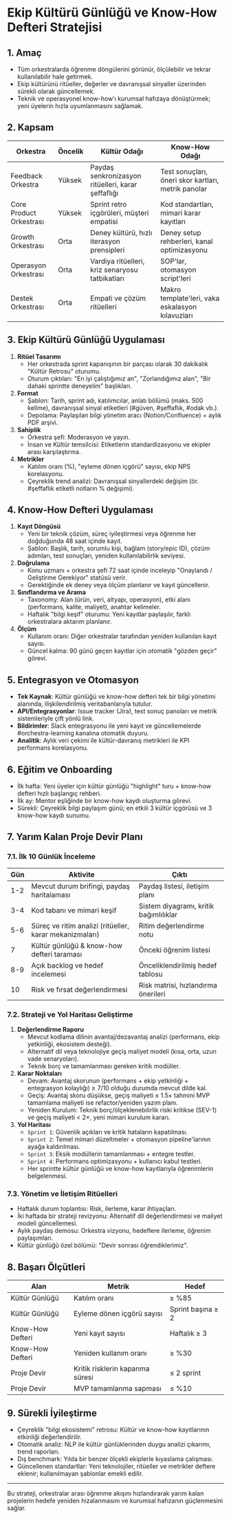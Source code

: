 # Ekip Kültürü Günlüğü ve Know-How Defteri Stratejisi

## 1. Amaç
- Tüm orkestralarda öğrenme döngülerini görünür, ölçülebilir ve tekrar kullanılabilir hale getirmek.
- Ekip kültürünü ritüeller, değerler ve davranışsal sinyaller üzerinden sürekli olarak güncellemek.
- Teknik ve operasyonel know-how'ı kurumsal hafızaya dönüştürmek; yeni üyelerin hızla uyumlanmasını sağlamak.

## 2. Kapsam
| Orkestra | Öncelik | Kültür Odağı | Know-How Odağı |
| --- | --- | --- | --- |
| Feedback Orkestra | Yüksek | Paydaş senkronizasyon ritüelleri, karar şeffaflığı | Test sonuçları, öneri skor kartları, metrik panolar |
| Core Product Orkestrası | Yüksek | Sprint retro içgörüleri, müşteri empatisi | Kod standartları, mimari karar kayıtları |
| Growth Orkestrası | Orta | Deney kültürü, hızlı iterasyon prensipleri | Deney setup rehberleri, kanal optimizasyonu |
| Operasyon Orkestrası | Orta | Vardiya ritüelleri, kriz senaryosu tatbikatları | SOP'lar, otomasyon script'leri |
| Destek Orkestrası | Orta | Empati ve çözüm ritüelleri | Makro template'leri, vaka eskalasyon kılavuzları |

## 3. Ekip Kültürü Günlüğü Uygulaması
1. **Ritüel Tasarımı**
   - Her orkestrada sprint kapanışının bir parçası olarak 30 dakikalık "Kültür Retrosu" oturumu.
   - Oturum çıktıları: "En iyi çalıştığımız an", "Zorlandığımız alan", "Bir dahaki sprintte deneyelim" başlıkları.
2. **Format**
   - Şablon: Tarih, sprint adı, katılımcılar, anlatı bölümü (maks. 500 kelime), davranışsal sinyal etiketleri (#güven, #şeffaflık, #odak vb.).
   - Depolama: Paylaşılan bilgi yönetim aracı (Notion/Confluence) + aylık PDF arşivi.
3. **Sahiplik**
   - Orkestra şefi: Moderasyon ve yayın.
   - İnsan ve Kültür temsilcisi: Etiketlerin standardizasyonu ve ekipler arası karşılaştırma.
4. **Metrikler**
   - Katılım oranı (%), "eyleme dönen içgörü" sayısı, ekip NPS korelasyonu.
   - Çeyreklik trend analizi: Davranışsal sinyallerdeki değişim (ör. #şeffaflık etiketli notların % değişimi).

## 4. Know-How Defteri Uygulaması
1. **Kayıt Döngüsü**
   - Yeni bir teknik çözüm, süreç iyileştirmesi veya öğrenme her doğduğunda 48 saat içinde kayıt.
   - Şablon: Başlık, tarih, sorumlu kişi, bağlam (story/epic ID), çözüm adımları, test sonuçları, yeniden kullanılabilirlik seviyesi.
2. **Doğrulama**
   - Konu uzmanı + orkestra şefi 72 saat içinde inceleyip "Onaylandı / Geliştirme Gerekiyor" statüsü verir.
   - Gerektiğinde ek deney veya ölçüm planlanır ve kayıt güncellenir.
3. **Sınıflandırma ve Arama**
   - Taxonomy: Alan (ürün, veri, altyapı, operasyon), etki alanı (performans, kalite, maliyet), anahtar kelimeler.
   - Haftalık "bilgi keşif" oturumu: Yeni kayıtlar paylaşılır, farklı orkestralara aktarım planlanır.
4. **Ölçüm**
   - Kullanım oranı: Diğer orkestralar tarafından yeniden kullanılan kayıt sayısı.
   - Güncel kalma: 90 günü geçen kayıtlar için otomatik "gözden geçir" görevi.

## 5. Entegrasyon ve Otomasyon
- **Tek Kaynak**: Kültür günlüğü ve know-how defteri tek bir bilgi yönetimi alanında, ilişkilendirilmiş veritabanlarıyla tutulur.
- **API/Entegrasyonlar**: Issue tracker (Jira), test sonuç panoları ve metrik sistemleriyle çift yönlü link.
- **Bildirimler**: Slack entegrasyonu ile yeni kayıt ve güncellemelerde #orchestra-learning kanalına otomatik duyuru.
- **Analitik**: Aylık veri çekimi ile kültür-davranış metrikleri ile KPI performans korelasyonu.

## 6. Eğitim ve Onboarding
- İlk hafta: Yeni üyeler için kültür günlüğü "highlight" turu + know-how defteri hızlı başlangıç rehberi.
- İlk ay: Mentor eşliğinde bir know-how kaydı oluşturma görevi.
- Sürekli: Çeyreklik bilgi paylaşım günü; en etkili 3 kültür içgörüsü ve 3 know-how kaydı sunumu.

## 7. Yarım Kalan Proje Devir Planı
### 7.1. İlk 10 Günlük İnceleme
| Gün | Aktivite | Çıktı |
| --- | --- | --- |
| 1-2 | Mevcut durum brifingi, paydaş haritalaması | Paydaş listesi, iletişim planı |
| 3-4 | Kod tabanı ve mimari keşif | Sistem diyagramı, kritik bağımlılıklar |
| 5-6 | Süreç ve ritim analizi (ritüeller, karar mekanizmaları) | Ritim değerlendirme notu |
| 7 | Kültür günlüğü & know-how defteri taraması | Önceki öğrenim listesi |
| 8-9 | Açık backlog ve hedef incelemesi | Önceliklendirilmiş hedef tablosu |
| 10 | Risk ve fırsat değerlendirmesi | Risk matrisi, hızlandırma önerileri |

### 7.2. Strateji ve Yol Haritası Geliştirme
1. **Değerlendirme Raporu**
   - Mevcut kodlama dilinin avantaj/dezavantaj analizi (performans, ekip yetkinliği, ekosistem desteği).
   - Alternatif dil veya teknolojiye geçiş maliyet modeli (kısa, orta, uzun vade senaryoları).
   - Teknik borç ve tamamlanması gereken kritik modüller.
2. **Karar Noktaları**
   - Devam: Avantaj skorunun (performans + ekip yetkinliği + entegrasyon kolaylığı) ≥ 7/10 olduğu durumda mevcut dilde kal.
   - Geçiş: Avantaj skoru düşükse, geçiş maliyeti ≤ 1.5× tahmini MVP tamamlama maliyeti ise refactor/yeniden yazım planı.
   - Yeniden Kurulum: Teknik borç/ölçeklenebilirlik riski kritikse (SEV-1) ve geçiş maliyeti < 2×, yeni mimari kurulum kararı.
3. **Yol Haritası**
   - `Sprint 1`: Güvenlik açıkları ve kritik hataların kapatılması.
   - `Sprint 2`: Temel mimari düzeltmeler + otomasyon pipeline'larının ayağa kaldırılması.
   - `Sprint 3`: Eksik modüllerin tamamlanması + entegre testler.
   - `Sprint 4`: Performans optimizasyonu + kullanıcı kabul testleri.
   - Her sprintte kültür günlüğü ve know-how kayıtlarıyla öğrenimlerin belgelenmesi.

### 7.3. Yönetim ve İletişim Ritüelleri
- Haftalık durum toplantısı: Risk, ilerleme, karar ihtiyaçları.
- İki haftada bir strateji revizyonu: Alternatif dil değerlendirmesi ve maliyet modeli güncellemesi.
- Aylık paydaş demosu: Orkestra vizyonu, hedeflere ilerleme, öğrenim paylaşımları.
- Kültür günlüğü özel bölümü: "Devir sonrası öğrendiklerimiz".

## 8. Başarı Ölçütleri
| Alan | Metrik | Hedef |
| --- | --- | --- |
| Kültür Günlüğü | Katılım oranı | ≥ %85 |
| Kültür Günlüğü | Eyleme dönen içgörü sayısı | Sprint başına ≥ 2 |
| Know-How Defteri | Yeni kayıt sayısı | Haftalık ≥ 3 |
| Know-How Defteri | Yeniden kullanım oranı | ≥ %30 |
| Proje Devir | Kritik risklerin kapanma süresi | ≤ 2 sprint |
| Proje Devir | MVP tamamlanma sapması | ≤ %10 |

## 9. Sürekli İyileştirme
- Çeyreklik "bilgi ekosistemi" retrosu: Kültür ve know-how kayıtlarının etkinliği değerlendirilir.
- Otomatik analiz: NLP ile kültür günlüklerinden duygu analizi çıkarımı, trend raporları.
- Dış benchmark: Yılda bir benzer ölçekli ekiplerle kıyaslama çalışması.
- Güncellenen standartlar: Yeni teknolojiler, ritüeller ve metrikler deftere eklenir; kullanılmayan şablonlar emekli edilir.

---
Bu strateji, orkestralar arası öğrenme akışını hızlandırarak yarım kalan projelerin hedefe yeniden hizalanmasını ve kurumsal hafızanın güçlenmesini sağlar.
